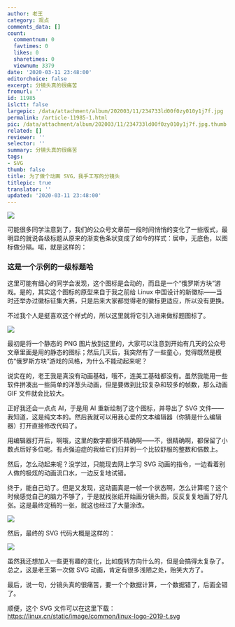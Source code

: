 ```yaml
---
author: 老王
category: 观点
comments_data: []
count:
  commentnum: 0
  favtimes: 0
  likes: 0
  sharetimes: 0
  viewnum: 3379
date: '2020-03-11 23:48:00'
editorchoice: false
excerpt: 分镜头真的很痛苦
fromurl: ''
id: 11985
islctt: false
largepic: /data/attachment/album/202003/11/234733ld00f0zy010y1j7f.jpg
permalink: /article-11985-1.html
pic: /data/attachment/album/202003/11/234733ld00f0zy010y1j7f.jpg.thumb.jpg
related: []
reviewer: ''
selector: ''
summary: 分镜头真的很痛苦
tags:
- SVG
thumb: false
title: 为了做个动画 SVG，我手工写的分镜头
titlepic: true
translator: ''
updated: '2020-03-11 23:48:00'
---
```


![](/data/attachment/album/202003/11/234733ld00f0zy010y1j7f.jpg)


可能很多同学注意到了，我们的公众号文章前一段时间悄悄的变化了一些版式，最明显的就说各级标题从原来的渐变色条状变成了如今的样式：居中，无底色，以图标做分隔。喏，就是这样的：


### 这是一个示例的一级标题哈


这里可能有细心的同学会发现，这个图标是会动的，而且是一个“俄罗斯方块”游戏。是的，其实这个图标的原型来自于我之前给 Linux 中国设计的新徽标——当时还举办过徽标征集大赛，只是后来大家都觉得老的徽标更适应，所以没有更换。


不过我个人是挺喜欢这个样式的，所以这里就将它引入进来做标题图标了。


![](/data/attachment/album/202003/11/232954rpxv9vuj5x7jzjpj.png)


最初是将一个静态的 PNG 图片放到这里的，大家可以注意到开始有几天的公众号文章里面是用的静态的图标；然后几天后，我突然有了一些童心，觉得既然是模仿“俄罗斯方块”游戏的风格，为什么不能动起来呢？


说实在的，老王我是真没有动画基础，哦不，连美工基础都没有。虽然我能用一些软件拼凑出一些简单的洋葱头动画，但是要做到比较复杂和较多的帧数，那么动画 GIF 文件就会比较大。


正好我还会一点点 AI，于是用 AI 重新绘制了这个图标，并导出了 SVG 文件——我知道，这是纯文本的。然后我就可以用我心爱的文本编辑器（你猜是什么编辑器）打开直接修改代码了。


用编辑器打开后，啊哦，这里的数字都很不精确啊——不，很精确啊，都保留了小数点后好多位呢。有点强迫症的我给它们归并到一个比较舒服的整数和倍数上。


然后，怎么动起来呢？没学过，只能现去网上学习 SVG 动画的指令，一边看着别人做的极炫的动画流口水，一边反复地试错。


终于，能自己动了。但是又发现，这动画真是一帧一个状态啊，怎么计算呢？这个时候感觉自己的脑力不够了，于是就找张纸开始画分镜头图，反反复复地画了好几张。这是最终定稿的一张，就这也经过了大量涂改。


![](/data/attachment/album/202003/11/232820qcc9dhn9nzk9dbdd.jpg)


然后，最终的 SVG 代码大概是这样的：


![](/data/attachment/album/202003/11/232857w7bqowtjjqz5mqbb.png)


虽然我还想加入一些更有趣的变化，比如旋转方向什么的，但是会搞得太复杂了。总之，这是老王第一次做 SVG 动画，肯定有很多浅陋之处，贻笑大方了。


最后，说一句，分镜头真的很痛苦，要一个个数据计算，一个数据错了，后面全错了。


顺便，这个 SVG 文件可以在这里下载： <https://linux.cn/static/image/common/linux-logo-2019-t.svg>